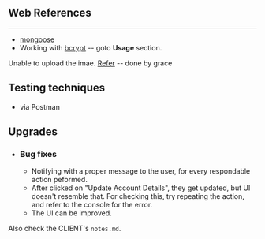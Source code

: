 ## Web References

---

- [mongoose](https://mongoosejs.com/)
- Working with [bcrypt](https://www.npmjs.com/package/bcrypt) -- goto **Usage** section.

Unable to upload the imae. [Refer](https://youtu.be/OML9f6LXUUs?t=4386) -- done by grace

## Testing techniques

- via Postman

## Upgrades

- ### Bug fixes
  - Notifying with a proper message to the user, for every respondable action peformed.
  - After clicked on "Update Account Details", they get updated, but UI doesn't resemble that. For checking this, try repeating the action, and refer to the console for the error.
  - The UI can be improved.

Also check the CLIENT's `notes.md`.
